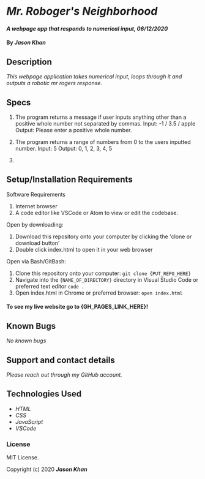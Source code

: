 # _Mr. Roboger's Neighborhood_

#### _A webpage app that responds to numerical input, 06/12/2020_

#### By _**Jason Khan**_

## Description

_This webpage application takes numerical input, loops through it and outputs a robotic mr rogers response._

## Specs

1.  The program returns a message if user inputs anything other than a positive whole number not separated by commas.
    Input: -1 / 3.5 / apple
    Output: Please enter a positive whole number.

2.  The program returns a range of numbers from 0 to the users inputted number.
    Input: 5
    Output: 0, 1, 2, 3, 4, 5

3.  

## Setup/Installation Requirements

Software Requirements
1. Internet browser
2. A code editor like VSCode or Atom to view or edit the codebase.

Open by downloading:
1. Download this repository onto your computer by clicking the 'clone or download button'
2. Double click index.html to open it in your web browser

Open via Bash/GitBash:
1. Clone this repository onto your computer:
`git clone {PUT_REPO_HERE}`
2. Navigate into the `{NAME_OF_DIRECTORY}` directory in Visual Studio Code or preferred text editor
`code .`
3. Open index.html in Chrome or preferred browser:
`open index.html`

#### To see my live website go to {GH_PAGES_LINK_HERE}!

## Known Bugs

_No known bugs_

## Support and contact details

_Please reach out through my GitHub account._

## Technologies Used

* _HTML_
* _CSS_
* _JavaScript_
* _VSCode_

### License

MIT License.

Copyright (c) 2020 **_Jason Khan_**
